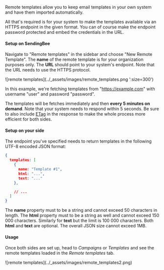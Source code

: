 Remote templates allow you to keep email templates in your own system and
have them imported automatically.

All that's required is for your system to make the templates available via an
HTTPS endpoint in the given format. You can of course make the endpoint
password protected and embed the credentials in the URL.

#### Setup on SendingBee

Navigate to "Remote templates" in the sidebar and choose "New Remote
Template". The **name** of the remote template is for your organization
purposes only. The **URL** should point to your system's endpoint. Note that
the URL needs to use the HTTPS protocol.

<p class="centered">
  ![remote templates](../_assets/images/remote_templates.png ':size=300')
</p>

In this example, we're fetching templates from "https://example.com" with
username "user" and password "password".

The templates will be fetches immediately and then **every 5 minutes on
demand**. Note that your system needs to respond within 5 seconds. Be sure to
also include [ETag](https://en.wikipedia.org/wiki/HTTP_ETag) in the response
to make the whole process more efficient for both sides.

#### Setup on your side

The endpoint you've specified needs to return templates in the following
UTF-8 encoded JSON format:

```json
{
  templates: [
    {
      name: "Template #1",
      html: "...",
      text: "..."
    },

    // ...
  ]
}
```

The **name** property must to be a string and cannot exceed 50 characters in
length. The **html** property must to be a string as well and cannot exceed
150 000 characters. Similarly for **text** but the limit is 100 000
characters. Both **html** and **text** are optional. The overall JSON size
cannot exceed 1MB.

####  Usage

Once both sides are set up, head to *Campaigns* or *Templates* and see the
remote templates loaded in the *Remote templates* tab.

<p class="centered">
  ![remote templates](../_assets/images/remote_templates2.png)
</p>
